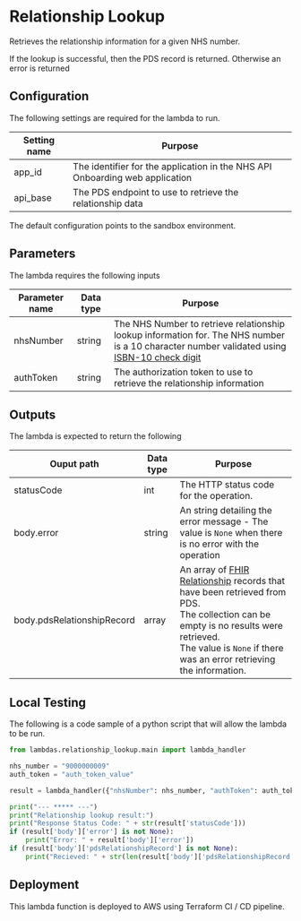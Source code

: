 # Relationship Lookup

Retrieves the relationship information for a given NHS number.

If the lookup is successful, then the PDS record is returned.
Otherwise an error is returned

## Configuration

The following settings are required for the lambda to run.

| Setting name | Purpose |
|---|---|
| app_id | The identifier for the application in the NHS API Onboarding web application |
| api_base | The PDS endpoint to use to retrieve the relationship data |

The default configuration points to the sandbox environment.

## Parameters

The lambda requires the following inputs

| Parameter name | Data type | Purpose |
|---|---|---|
| nhsNumber | string | The NHS Number to retrieve relationship lookup information for.  The NHS number is a 10 character number validated using [ISBN-10 check digit](https://en.wikipedia.org/wiki/ISBN#ISBN-10_check_digits) |
| authToken | string | The authorization token to use to retrieve the relationship information |

## Outputs

The lambda is expected to return the following

| Ouput path | Data type | Purpose |
|---|---|---|
| statusCode | int | The HTTP status code for the operation. |
| body.error | string | An string detailing the error message - The value is `None` when there is no error with the operation |
| body.pdsRelationshipRecord | array | An array of [FHIR Relationship](https://build.fhir.org/relatedperson.html) records that have been retrieved from PDS.<br/>The collection can be empty is no results were retrieved.<br/>The value is `None` if there was an error retrieving the information. |

## Local Testing

The following is a code sample of a python script that will allow the lambda to be run.

```python
from lambdas.relationship_lookup.main import lambda_handler

nhs_number = "9000000009"
auth_token = "auth_token_value"

result = lambda_handler({"nhsNumber": nhs_number, "authToken": auth_token}, None)

print("--- ***** ---")
print("Relationship lookup result:")
print("Response Status Code: " + str(result['statusCode']))
if (result['body']['error'] is not None):
    print("Error: " + result['body']['error'])
if (result['body']['pdsRelationshipRecord'] is not None):
    print("Recieved: " + str(len(result['body']['pdsRelationshipRecord'])) + " records")  # Expected two records
```

## Deployment

This lambda function is deployed to AWS using Terraform CI / CD pipeline.

